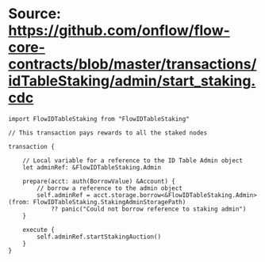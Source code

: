 # Source: https://github.com/onflow/flow-core-contracts/blob/master/transactions/idTableStaking/admin/start_staking.cdc

```
import FlowIDTableStaking from "FlowIDTableStaking"

// This transaction pays rewards to all the staked nodes

transaction {

    // Local variable for a reference to the ID Table Admin object
    let adminRef: &FlowIDTableStaking.Admin

    prepare(acct: auth(BorrowValue) &Account) {
        // borrow a reference to the admin object
        self.adminRef = acct.storage.borrow<&FlowIDTableStaking.Admin>(from: FlowIDTableStaking.StakingAdminStoragePath)
            ?? panic("Could not borrow reference to staking admin")
    }

    execute {
        self.adminRef.startStakingAuction()
    }
}
```